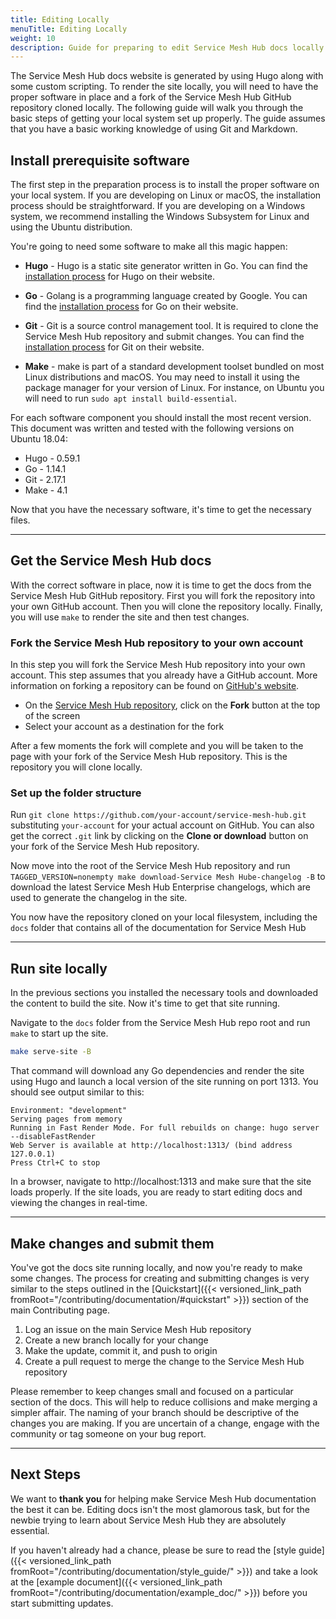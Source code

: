 ```yaml
---
title: Editing Locally
menuTitle: Editing Locally
weight: 10
description: Guide for preparing to edit Service Mesh Hub docs locally.
---
```


The Service Mesh Hub docs website is generated by using Hugo along with some custom scripting. To render the site locally, you will need to have the proper software in place and a fork of the Service Mesh Hub GitHub repository cloned locally.  The following guide will walk you through the basic steps of getting your local system set up properly. The guide assumes that you have a basic working knowledge of using Git and Markdown.

## Install prerequisite software

The first step in the preparation process is to install the proper software on your local system. If you are developing on Linux or macOS, the installation process should be straightforward. If you are developing on a Windows system, we recommend installing the Windows Subsystem for Linux and using the Ubuntu distribution.

You're going to need some software to make all this magic happen:

* **Hugo** - Hugo is a static site generator written in Go. You can find the [installation process](https://gohugo.io/getting-started/installing/) for Hugo on their website.

* **Go** - Golang is a programming language created by Google. You can find the [installation process](https://golang.org/doc/install) for Go on their website.

* **Git** - Git is a source control management tool. It is required to clone the Service Mesh Hub repository and submit changes. You can find the [installation process](https://git-scm.com/book/en/v2/Getting-Started-Installing-Git) for Git on their website.

* **Make** - make is part of a standard development toolset bundled on most Linux distributions and macOS. You may need to install it using the package manager for your version of Linux. For instance, on Ubuntu you will need to run `sudo apt install build-essential`.

For each software component you should install the most recent version. This document was written and tested with the following versions on Ubuntu 18.04:

* Hugo - 0.59.1
* Go - 1.14.1
* Git - 2.17.1
* Make - 4.1

Now that you have the necessary software, it's time to get the necessary files.

---

## Get the Service Mesh Hub docs

With the correct software in place, now it is time to get the docs from the Service Mesh Hub GitHub repository. First you will fork the repository into your own GitHub account. Then you will clone the repository locally. Finally, you will use `make` to render the site and then test changes.

### Fork the Service Mesh Hub repository to your own account

In this step you will fork the Service Mesh Hub repository into your own account. This step assumes that you already have a GitHub account. More information on forking a repository can be found on [GitHub's website](https://guides.github.com/activities/forking/).

* On the [Service Mesh Hub repository](https://github.com/solo-io/service-mesh-hub ), click on the **Fork** button at the top of the screen
* Select your account as a destination for the fork

After a few moments the fork will complete and you will be taken to the page with your fork of the Service Mesh Hub repository. This is the repository you will clone locally.

### Set up the folder structure

Run `git clone https://github.com/your-account/service-mesh-hub.git` substituting `your-account` for your actual account on GitHub. You can also get the correct `.git` link by clicking on the **Clone or download** button on your fork of the Service Mesh Hub repository.

Now move into the root of the Service Mesh Hub repository and run `TAGGED_VERSION=nonempty make download-Service Mesh Hube-changelog -B` to download the latest Service Mesh Hub Enterprise changelogs, which are used to generate the changelog in the site.

You now have the repository cloned on your local filesystem, including the `docs` folder that contains all of the documentation for Service Mesh Hub

---

## Run site locally

In the previous sections you installed the necessary tools and downloaded the content to build the site. Now it's time to get that site running.

Navigate to the `docs` folder from the Service Mesh Hub repo root and run `make` to start up the site.

```bash
make serve-site -B
```

That command will download any Go dependencies and render the site using Hugo and launch a local version of the site running on port 1313. You should see output similar to this:

```console
Environment: "development"
Serving pages from memory
Running in Fast Render Mode. For full rebuilds on change: hugo server --disableFastRender
Web Server is available at http://localhost:1313/ (bind address 127.0.0.1)
Press Ctrl+C to stop
```

In a browser, navigate to http://localhost:1313 and make sure that the site loads properly. If the site loads, you are ready to start editing docs and viewing the changes in real-time.

---

## Make changes and submit them

You've got the docs site running locally, and now you're ready to make some changes. The process for creating and submitting changes is very similar to the steps outlined in the [Quickstart]({{< versioned_link_path fromRoot="/contributing/documentation/#quickstart" >}}) section of the main Contributing page.

1. Log an issue on the main Service Mesh Hub repository 
2. Create a new branch locally for your change
3. Make the update, commit it, and push to origin
4. Create a pull request to merge the change to the Service Mesh Hub repository

Please remember to keep changes small and focused on a particular section of the docs. This will help to reduce collisions and make merging a simpler affair. The naming of your branch should be descriptive of the changes you are making. If you are uncertain of a change, engage with the community or tag someone on your bug report.

---

## Next Steps

We want to **thank you** for helping make Service Mesh Hub documentation the best it can be. Editing docs isn't the most glamorous task, but for the newbie trying to learn about Service Mesh Hub they are absolutely essential.

If you haven't already had a chance, please be sure to read the [style guide]({{< versioned_link_path fromRoot="/contributing/documentation/style_guide/" >}}) and take a look at the [example document]({{< versioned_link_path fromRoot="/contributing/documentation/example_doc/" >}}) before you start submitting updates.